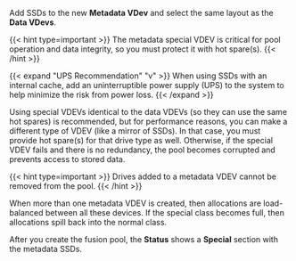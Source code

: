 ---
---

Add SSDs to the new **Metadata VDev** and select the same layout as the **Data VDevs**.

{{< hint type=important >}}
The metadata special VDEV is critical for pool operation and data integrity, so you must protect it with hot spare(s).
{{< /hint >}}

{{< expand "UPS Recommendation" "v" >}}
When using SSDs with an internal cache, add an uninterruptible power supply (UPS) to the system to help minimize the risk from power loss.
{{< /expand >}}

Using special VDEVs identical to the data VDEVs (so they can use the same hot spares) is recommended, but for performance reasons, you can make a different type of VDEV (like a mirror of SSDs).
In that case, you must provide hot spare(s) for that drive type as well. Otherwise, if the special VDEV fails and there is no redundancy, the pool becomes corrupted and prevents access to stored data.

{{< hint type=important >}}
Drives added to a metadata VDEV cannot be removed from the pool.
{{< /hint >}}

When more than one metadata VDEV is created, then allocations are load-balanced between all these devices.
If the special class becomes full, then allocations spill back into the normal class.

After you create the fusion pool, the **Status** shows a **Special** section with the metadata SSDs.
